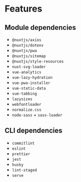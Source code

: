 # Features

## Module dependencies

- `@nuxtjs/axios`
- `@nuxtjs/dotenv`
- `@nuxtjs/pwa`
- `@nuxtjs/sitemap`
- `@nuxtjs/style-resources`
- `nuxt-svg-loader`
- `vue-analytics`
- `vue-lazy-hydration`
- `vue-pwa-installer`
- `vue-static-data`
- `vue-tabbing`
- `lazysizes`
- `webfontloader`
- `normalize.css`
- `node-sass` + `sass-loader`

## CLI dependencies

- `commitlint`
- `eslint`
- `prettier`
- `jest`
- `husky`
- `lint-staged`
- `serve`
